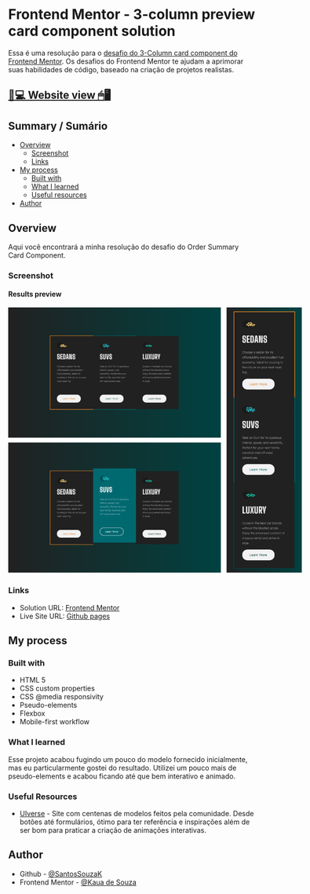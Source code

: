 # Frontend Mentor - 3-column preview card component solution

Essa é uma resolução para o [desafio do 3-Column card component do Frontend Mentor](https://www.frontendmentor.io/challenges/3column-preview-card-component-pH92eAR2-). Os desafios do Frontend Mentor te ajudam a aprimorar suas habilidades de código, baseado na criação de projetos realistas.

## [📃💻 Website view 🖱🖥](https://souzasantosk.github.io/Frontend-Mentor/3-Column%20Card%20Component/)

## Summary / Sumário

- [Overview](#overview)
  - [Screenshot](#screenshot)
  - [Links](#links)
- [My process](#my-process)
  - [Built with](#built-with)
  - [What I learned](#what-i-learned)
  - [Useful resources](#useful-resources)
- [Author](#author)

## Overview

Aqui você encontrará a minha resolução do desafio do Order Summary Card Component.

### Screenshot

#### Results preview

<img src="./screenshots/results-grid.png" style="max-width: 600px">

### Links

- Solution URL: [Frontend Mentor](#)
- Live Site URL: [Github pages](https://souzasantosk.github.io/Frontend-Mentor/3-Column%20Card%20Component/)

## My process

### Built with

- HTML 5
- CSS custom properties
- CSS @media responsivity
- Pseudo-elements
- Flexbox
- Mobile-first workflow

### What I learned

Esse projeto acabou fugindo um pouco do modelo fornecido inicialmente, mas eu particularmente gostei do resultado. Utilizei um pouco mais de pseudo-elements e acabou ficando até que bem interativo e animado.

### Useful Resources

- [UIverse](https://uiverse.io/) - Site com centenas de modelos feitos pela comunidade. Desde botões até formulários, ótimo para ter referência e inspirações além de ser bom para praticar a criação de animações interativas.

## Author

<!-- - Website - [@Kaua de Souza](#) -->

- Github - [@SantosSouzaK](https://github.com/SouzaSantosK)
- Frontend Mentor - [@Kaua de Souza](https://www.frontendmentor.io/profile/SouzaSantosK)
